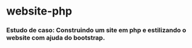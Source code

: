 # website-php

### Estudo de caso: Construindo um site em php e estilizando o website com ajuda do bootstrap.
